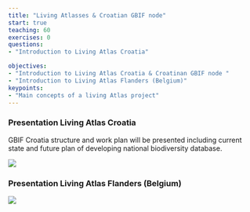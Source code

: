 ```yaml
---
title: "Living Atlasses & Croatian GBIF node"
start: true
teaching: 60
exercises: 0
questions:
- "Introduction to Living Atlas Croatia"

objectives:
- "Introduction to Living Atlas Croatia & Croatinan GBIF node "
- "Introduction to Living Atlas Flanders (Belgium)"
keypoints:
- "Main concepts of a living Atlas project"
---
```


### Presentation Living Atlas Croatia

GBIF Croatia structure and work plan will be presented including current state and future plan of developing national biodiversity database.

<a href="https://docs.google.com/presentation/d/1Peq6kIChDaUrnAyfV4rvD4pKZMWmisbaFZilZfPCbk4/edit?usp=sharing">
    <img src="{{ '/assets/img/gbif_ipbes.PNG' | relative_url }}">
  </a>



### Presentation Living Atlas Flanders (Belgium)

<a href="https://docs.google.com/presentation/d/15My8B-UP24Ol-MrgsEhnUWN69zVmZQkPfiYeh303IvE/edit?usp=sharing">
    <img src="{{ '/assets/img/atlas_flanders.PNG' | relative_url }}">
  </a>

